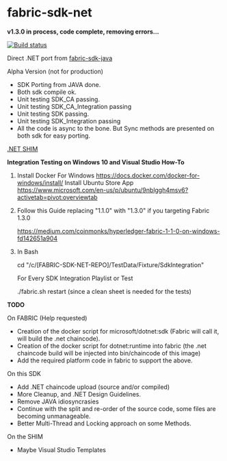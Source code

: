 # fabric-sdk-net

**v1.3.0 in process, code complete, removing errors...**

[![Build status](https://ci.appveyor.com/api/projects/status/yli69cn4iq5c5lel/branch/master?svg=true)](https://ci.appveyor.com/project/maxpiva/fabric-sdk-net/branch/master)

Direct .NET port from [fabric-sdk-java](https://github.com/hyperledger/fabric-sdk-java)

Alpha Version (not for production)

* SDK Porting from JAVA done.
* Both sdk compile ok.
* Unit testing SDK_CA passing.
* Unit testing SDK_CA_Integration passing
* Unit testing SDK passing.
* Unit testing SDK_Integration passing
* All the code is async to the bone. But Sync methods are presented on both sdk for easy porting.

[.NET SHIM](https://github.com/maxpiva/fabric-chaincode-net)

**Integration Testing on Windows 10 and Visual Studio How-To**

1) Install Docker For Windows https://docs.docker.com/docker-for-windows/install/
   Install Ubuntu Store App https://www.microsoft.com/en-us/p/ubuntu/9nblggh4msv6?activetab=pivot:overviewtab

2) Follow this Guide replacing "1.1.0" with "1.3.0" if you targeting Fabric 1.3.0

   https://medium.com/coinmonks/hyperledger-fabric-1-1-0-on-windows-fd142651a904


3) In Bash

   cd "/c/[FABRIC-SDK-NET-REPO]/TestData/Fixture/SdkIntegration"

   For Every SDK Integration Playlist or Test

   ./fabric.sh restart (since a clean sheet is needed for the tests)

**TODO**

On FABRIC (Help requested)
- Creation of the docker script for microsoft/dotnet:sdk   (Fabric will call it, will build the .net chaincode).
- Creation of the docker script for dotnet:runtime into fabric (the .net chaincode build will be injected into bin/chaincode of this image)
- Add the required platform code in fabric to support the above.


On this SDK
- Add .NET chaincode upload (source and/or compiled)
- More Cleanup, and .NET Design Guidelines.
- Remove JAVA idiosyncrasies 
- Continue with the split and re-order of the source code, some files are becoming unmanageable.
- Better Multi-Thread and Locking approach on some Methods.

On the SHIM
- Maybe Visual Studio Templates







